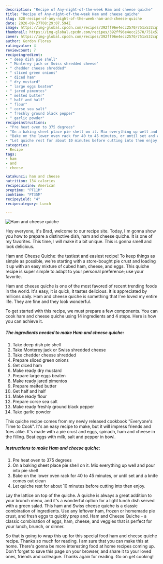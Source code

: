 ```yaml
---
description: "Recipe of Any-night-of-the-week Ham and cheese quiche"
title: "Recipe of Any-night-of-the-week Ham and cheese quiche"
slug: 828-recipe-of-any-night-of-the-week-ham-and-cheese-quiche
date: 2020-09-27T08:29:07.594Z
image: https://img-global.cpcdn.com/recipes/392ff96e4ecc2570/751x532cq70/ham-and-cheese-quiche-recipe-main-photo.jpg
thumbnail: https://img-global.cpcdn.com/recipes/392ff96e4ecc2570/751x532cq70/ham-and-cheese-quiche-recipe-main-photo.jpg
cover: https://img-global.cpcdn.com/recipes/392ff96e4ecc2570/751x532cq70/ham-and-cheese-quiche-recipe-main-photo.jpg
author: Gordon Flores
ratingvalue: 4
reviewcount: 7
recipeingredient:
- " deep dish pie shell"
- " Monterey jack or Swiss shredded cheese"
- " chedder cheese shredded"
- " sliced green onions"
- " diced ham"
- " dry mustard"
- " large eggs beaten"
- " jared pimentos"
- " melted butter"
- " half and half"
- " flour"
- " corse sea salt"
- " freshly ground black pepper"
- " garlic powder"
recipeinstructions:
- "Pre heat oven to 375 degrees"
- "On a baking sheet place pie shell on it. Mix everything up well and pour into pie shell"
- "Bake on the lower oven rack for 40 to 45 minutes, or until set and a knife comes out clean"
- "Let quiche rest for about 10 minutes before cutting into then enjoy."
categories:
- Recipe
tags:
- ham
- and
- cheese

katakunci: ham and cheese 
nutrition: 134 calories
recipecuisine: American
preptime: "PT11M"
cooktime: "PT35M"
recipeyield: "4"
recipecategory: Lunch

---
```



![Ham and cheese quiche](https://img-global.cpcdn.com/recipes/392ff96e4ecc2570/751x532cq70/ham-and-cheese-quiche-recipe-main-photo.jpg)

Hey everyone, it's Brad, welcome to our recipe site. Today, I'm gonna show you how to prepare a distinctive dish, ham and cheese quiche. It is one of my favorites. This time, I will make it a bit unique. This is gonna smell and look delicious.

Ham and Cheese Quiche: the tastiest and easiest recipe! To keep things as simple as possible, we&#39;re starting with a store-bought pie crust and loading it up with an easy mixture of cubed ham, cheese, and eggs. This quiche recipe is super simple to adapt to your personal preference; use your favorite.

Ham and cheese quiche is one of the most favored of recent trending foods in the world. It's easy, it is quick, it tastes delicious. It is appreciated by millions daily. Ham and cheese quiche is something that I've loved my entire life. They are fine and they look wonderful.


To get started with this recipe, we must prepare a few components. You can cook ham and cheese quiche using 14 ingredients and 4 steps. Here is how you can achieve it.

<!--inarticleads1-->

##### The ingredients needed to make Ham and cheese quiche:

1. Take  deep dish pie shell
1. Take  Monterey jack or Swiss shredded cheese
1. Take  chedder cheese shredded
1. Prepare  sliced green onions
1. Get  diced ham
1. Make ready  dry mustard
1. Prepare  large eggs beaten
1. Make ready  jared pimentos
1. Prepare  melted butter
1. Get  half and half
1. Make ready  flour
1. Prepare  corse sea salt
1. Make ready  freshly ground black pepper
1. Take  garlic powder


This quiche recipe comes from my newly released cookbook &#34;Everyone&#39;s Time to Cook&#34;. It&#39;s an easy recipe to make, but it will impress friends and foes alike. It&#39;s made with a pie crust and eggs, spinach, ham and cheese in the filling. Beat eggs with milk, salt and pepper in bowl. 

<!--inarticleads2-->

##### Instructions to make Ham and cheese quiche:

1. Pre heat oven to 375 degrees
1. On a baking sheet place pie shell on it. Mix everything up well and pour into pie shell
1. Bake on the lower oven rack for 40 to 45 minutes, or until set and a knife comes out clean
1. Let quiche rest for about 10 minutes before cutting into then enjoy.


Lay the lattice on top of the quiche. A quiche is always a great addition to your brunch menu, and it&#39;s a wonderful option for a light lunch dish served with a green salad. This ham and Swiss cheese quiche is a classic combination of ingredients. Use any leftover ham, frozen or homemade pie crust, and fresh eggs to quickly prep and. Ham and Cheese Quiche - a classic combination of eggs, ham, cheese, and veggies that is perfect for your lunch, brunch, or dinner. 

So that is going to wrap this up for this special food ham and cheese quiche recipe. Thanks so much for reading. I am sure that you can make this at home. There's gonna be more interesting food at home recipes coming up. Don't forget to save this page on your browser, and share it to your loved ones, friends and colleague. Thanks again for reading. Go on get cooking!
